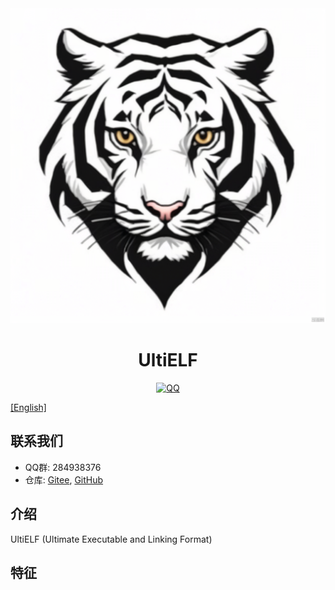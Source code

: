 <div style="text-align:center">
    <img src="documents/images/logo.png" , alt="logo" />
    <h1>UltiELF</h1>
    <a
        href="http://qm.qq.com/cgi-bin/qm/qr?_wv=1027&k=XZB6BqBhkGX9RI8lNIvPRQpqjIHYDCpZ&authKey=OPmC%2FnGNXThLAV7IKmEQ57uiQCTfb8EraImxCWzVgq9%2FmdgxGU6rA3wZB%2BbCVxjq&noverify=0&group_code=284938376">
        <img src="https://img.shields.io/badge/chat-on%20QQ-red.svg" , alt="QQ" />
    </a>
</div>

[[English]](README.md)

## 联系我们

- QQ群: 284938376
- 仓库: [Gitee](https://gitee.com/UltiELF), [GitHub](https://github.com/trajectronix/UltiELF)

## 介绍

UltiELF (Ultimate Executable and Linking Format)

## 特征

